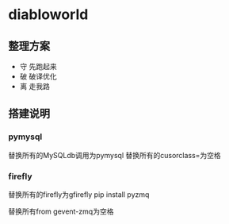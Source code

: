 # diabloworld

## 整理方案
- 守 先跑起来
- 破 破译优化
- 离 走我路


## 搭建说明

### pymysql
替换所有的MySQLdb调用为pymysql
替换所有的cusorclass=为空格

### firefly
替换所有的firefly为gfirefly
pip install pyzmq

替换所有from gevent-zmq为空格